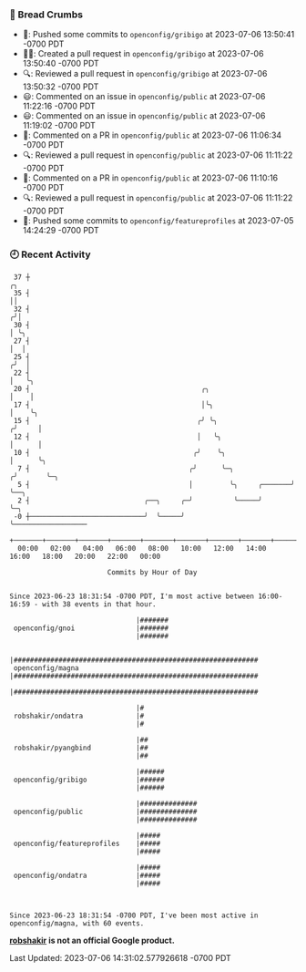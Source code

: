 ### 🍞 Bread Crumbs

 * 🚢: Pushed some commits to `openconfig/gribigo` at 2023-07-06 13:50:41 -0700 PDT
 * ✍🏼: Created a pull request in `openconfig/gribigo` at 2023-07-06 13:50:40 -0700 PDT
 * 🔍: Reviewed a pull request in  `openconfig/gribigo` at 2023-07-06 13:50:32 -0700 PDT
 * 😃: Commented on an issue in `openconfig/public` at 2023-07-06 11:22:16 -0700 PDT
 * 😃: Commented on an issue in `openconfig/public` at 2023-07-06 11:19:02 -0700 PDT
 * 💬: Commented on a PR in  `openconfig/public` at 2023-07-06 11:06:34 -0700 PDT
 * 🔍: Reviewed a pull request in  `openconfig/public` at 2023-07-06 11:11:22 -0700 PDT
 * 💬: Commented on a PR in  `openconfig/public` at 2023-07-06 11:10:16 -0700 PDT
 * 🔍: Reviewed a pull request in  `openconfig/public` at 2023-07-06 11:11:22 -0700 PDT
 * 🚢: Pushed some commits to `openconfig/featureprofiles` at 2023-07-05 14:24:29 -0700 PDT

### 🕘 Recent Activity
```
 37 ┼                                                                    ╭╮
 35 ┤                                                                    ││
 32 ┤                                                                   ╭╯│
 30 ┤                                                                   │ ╰╮
 27 ┤                                                                   │  │
 25 ┤                                                                  ╭╯  │
 22 ┤                                                                  │   ╰╮
 20 ┤                                          ╭╮                      │    │
 17 ┤                                          │╰╮                     │    ╰╮
 15 ┤                                         ╭╯ ╰╮                   ╭╯     │
 12 ┤                                         │   ╰╮                  │      │
 10 ┤                                        ╭╯    ╰╮                 │      ╰╮
  7 ┤                                       ╭╯      ╰─╮              ╭╯       ╰─╮
  5 ┤                                       │         ╰╮     ╭───────╯          ╰──╮
  2 ┤                            ╭──╮     ╭─╯          ╰─────╯                     ╰─╮
 -0 ┼────────────────────────────╯  ╰─────╯                                          ╰──────────────────
    +───────+───────+───────+───────+───────+───────+───────+───────+───────+───────+───────+───────+────
  00:00   02:00   04:00   06:00   08:00   10:00   12:00   14:00   16:00   18:00   20:00   22:00   00:00   

						Commits by Hour of Day


Since 2023-06-23 18:31:54 -0700 PDT, I'm most active between 16:00-16:59 - with 38 events in that hour.

```



```
                               |#######
 openconfig/gnoi               |#######
                               |#######

                               |############################################################
 openconfig/magna              |############################################################
                               |############################################################

                               |#
 robshakir/ondatra             |#
                               |#

                               |##
 robshakir/pyangbind           |##
                               |##

                               |######
 openconfig/gribigo            |######
                               |######

                               |##############
 openconfig/public             |##############
                               |##############

                               |#####
 openconfig/featureprofiles    |#####
                               |#####

                               |#####
 openconfig/ondatra            |#####
                               |#####



Since 2023-06-23 18:31:54 -0700 PDT, I've been most active in openconfig/magna, with 60 events.

```
**[robshakir](mailto:robjs@google.com) is not an official Google product.**  


Last Updated: 2023-07-06 14:31:02.577926618 -0700 PDT
